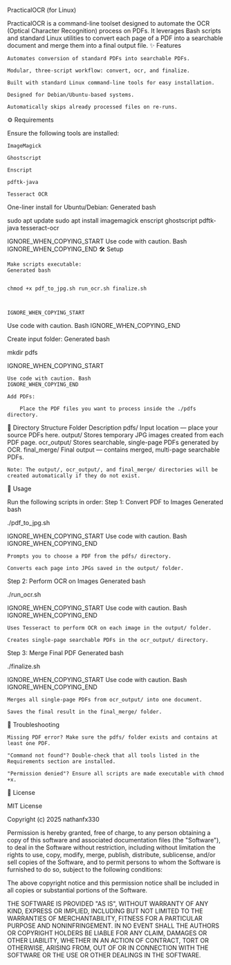 PracticalOCR (for Linux)

PracticalOCR is a command-line toolset designed to automate the OCR (Optical Character Recognition) process on PDFs. It leverages Bash scripts and standard Linux utilities to convert each page of a PDF into a searchable document and merge them into a final output file.
✨ Features

    Automates conversion of standard PDFs into searchable PDFs.

    Modular, three-script workflow: convert, ocr, and finalize.

    Built with standard Linux command-line tools for easy installation.

    Designed for Debian/Ubuntu-based systems.

    Automatically skips already processed files on re-runs.

⚙️ Requirements

Ensure the following tools are installed:

    ImageMagick

    Ghostscript

    Enscript

    pdftk-java

    Tesseract OCR

One-liner install for Ubuntu/Debian:
Generated bash

      
sudo apt update
sudo apt install imagemagick enscript ghostscript pdftk-java tesseract-ocr

    

IGNORE_WHEN_COPYING_START
Use code with caution. Bash
IGNORE_WHEN_COPYING_END
🛠️ Setup

    Make scripts executable:
    Generated bash

          
    chmod +x pdf_to_jpg.sh run_ocr.sh finalize.sh

        

    IGNORE_WHEN_COPYING_START

Use code with caution. Bash
IGNORE_WHEN_COPYING_END

Create input folder:
Generated bash

      
mkdir pdfs

    

IGNORE_WHEN_COPYING_START

    Use code with caution. Bash
    IGNORE_WHEN_COPYING_END

    Add PDFs:

        Place the PDF files you want to process inside the ./pdfs directory.

📁 Directory Structure
Folder	Description
pdfs/	Input location — place your source PDFs here.
output/	Stores temporary JPG images created from each PDF page.
ocr_output/	Stores searchable, single-page PDFs generated by OCR.
final_merge/	Final output — contains merged, multi-page searchable PDFs.

    Note: The output/, ocr_output/, and final_merge/ directories will be created automatically if they do not exist.

🚀 Usage

Run the following scripts in order:
Step 1: Convert PDF to Images
Generated bash

      
./pdf_to_jpg.sh

    

IGNORE_WHEN_COPYING_START
Use code with caution. Bash
IGNORE_WHEN_COPYING_END

    Prompts you to choose a PDF from the pdfs/ directory.

    Converts each page into JPGs saved in the output/ folder.

Step 2: Perform OCR on Images
Generated bash

      
./run_ocr.sh

    

IGNORE_WHEN_COPYING_START
Use code with caution. Bash
IGNORE_WHEN_COPYING_END

    Uses Tesseract to perform OCR on each image in the output/ folder.

    Creates single-page searchable PDFs in the ocr_output/ directory.

Step 3: Merge Final PDF
Generated bash

      
./finalize.sh

    

IGNORE_WHEN_COPYING_START
Use code with caution. Bash
IGNORE_WHEN_COPYING_END

    Merges all single-page PDFs from ocr_output/ into one document.

    Saves the final result in the final_merge/ folder.

🧩 Troubleshooting

    Missing PDF error? Make sure the pdfs/ folder exists and contains at least one PDF.

    "Command not found"? Double-check that all tools listed in the Requirements section are installed.

    "Permission denied"? Ensure all scripts are made executable with chmod +x.

📄 License

MIT License

Copyright (c) 2025 nathanfx330

Permission is hereby granted, free of charge, to any person obtaining a copy of this software and associated documentation files (the "Software"), to deal in the Software without restriction, including without limitation the rights to use, copy, modify, merge, publish, distribute, sublicense, and/or sell copies of the Software, and to permit persons to whom the Software is furnished to do so, subject to the following conditions:

The above copyright notice and this permission notice shall be included in all copies or substantial portions of the Software.

THE SOFTWARE IS PROVIDED "AS IS", WITHOUT WARRANTY OF ANY KIND, EXPRESS OR IMPLIED, INCLUDING BUT NOT LIMITED TO THE WARRANTIES OF MERCHANTABILITY, FITNESS FOR A PARTICULAR PURPOSE AND NONINFRINGEMENT. IN NO EVENT SHALL THE AUTHORS OR COPYRIGHT HOLDERS BE LIABLE FOR ANY CLAIM, DAMAGES OR OTHER LIABILITY, WHETHER IN AN ACTION OF CONTRACT, TORT OR OTHERWISE, ARISING FROM, OUT OF OR IN CONNECTION WITH THE SOFTWARE OR THE USE OR OTHER DEALINGS IN THE SOFTWARE.

